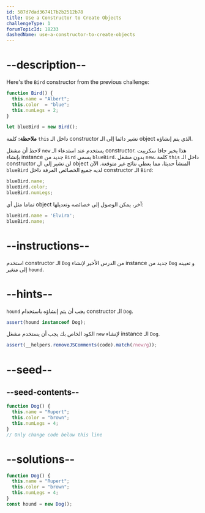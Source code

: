 ```yaml
---
id: 587d7dad367417b2b2512b78
title: Use a Constructor to Create Objects
challengeType: 1
forumTopicId: 18233
dashedName: use-a-constructor-to-create-objects
---
```


# --description--

Here's the `Bird` constructor from the previous challenge:

```js
function Bird() {
  this.name = "Albert";
  this.color  = "blue";
  this.numLegs = 2;
}

let blueBird = new Bird();
```

**ملاحظة:** كلمة `this` داخل الـ constructor تشير دائما إلى الـ object الذي يتم إنشاؤه.

لاحظ أن مشغل `new` يستخدم عند استدعاء الـ constructor. هذا يخبر جافا سكريبت بإنشاء instance جديد من `Bird` يسمى `blueBird`. بدون مشغل `new`، كلمة `this` داخل الـ constructor لن تشير إلى ال object المنشأ حديثا، مما يعطي نتائج غير متوقعة. الآن `blueBird` لديه جميع الخصائص المرفة داخل constructor الـ `Bird`:

```js
blueBird.name;
blueBird.color;
blueBird.numLegs;
```

تماما مثل أي object آخر، يمكن الوصول إلى خصائصه وتعديلها:

```js
blueBird.name = 'Elvira';
blueBird.name;
```

# --instructions--

استخدم constructor الـ `Dog` من الدرس الأخير لإنشاء instance جديد من `Dog` و تعيينه إلى متغير `hound`.

# --hints--

`hound` يجب أن يتم إنشاؤه باستخدام constructor الـ `Dog`.

```js
assert(hound instanceof Dog);
```

الكود الخاص بك يجب أن يستخدم مشغل `new` لإنشاء instance الـ `Dog`.

```js
assert(__helpers.removeJSComments(code).match(/new/g));
```

# --seed--

## --seed-contents--

```js
function Dog() {
  this.name = "Rupert";
  this.color = "brown";
  this.numLegs = 4;
}
// Only change code below this line
```

# --solutions--

```js
function Dog() {
  this.name = "Rupert";
  this.color = "brown";
  this.numLegs = 4;
}
const hound = new Dog();
```
